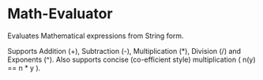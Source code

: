 # Math-Evaluator
Evaluates Mathematical expressions from String form.

Supports Addition (+), Subtraction (-),  Multiplication (*), Division (/) and Exponents (^).
Also supports concise (co-efficient style) multiplication ( n(y) == n * y ).
